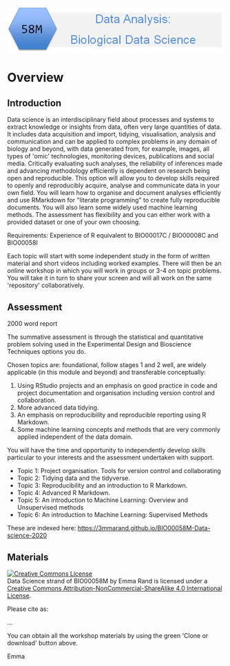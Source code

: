 ![](pics/58M.png)  

# Overview

## Introduction

Data science is an interdisciplinary field about processes and systems to extract knowledge or insights from data, often very large quantities of data. It includes data acquisition and import, tidying, visualisation, analysis and communication and can be applied to complex problems in any domain of biology and beyond, with data generated from, for example, images, all types of 'omic' technologies, monitoring devices, publications and social media. Critically evaluating such analyses, the reliability of inferences made and advancing methodology efficiently is dependent on research being open and reproducible. This option will allow you to develop skills required to openly and reproducibly acquire, analyse and communicate data in your own field. You will learn how to organise and document analyses efficiently and use RMarkdown for "literate programming" to create fully reproducible documents. You will also learn some widely used machine learning methods. The assessment has flexibility and you can either work with a provided dataset or one of your own choosing.

Requirements: Experience of R equivalent to BIO00017C / BIO00008C and  BIO00058I

Each topic will start with some independent study in the form of written material and short videos including worked examples. There will then be an online workshop in which you will work in groups or 3-4 on topic problems. You will take it in turn to share your screen and will all work on the same 'repository' collaboratively.

## Assessment
2000 word report

The summative assessment is through the statistical and quantitative problem solving used in the Experimental Design and Bioscience Techniques options you do.

Chosen topics are: foundational, follow stages 1 and 2 well, are widely applicable (in this module and beyond) and transferable conceptually:

1. Using RStudio projects and an emphasis on good practice in code and project documentation and organisation including version control and collaboration.  
2. More advanced data tidying.  
3. An emphasis on reproducibility and reproducible reporting using R Markdown.  
4. Some machine learning concepts and methods that are very commonly applied independent of the data domain.  

You will have the time and opportunity to independently develop skills particular to your interests and the assessment undertaken with support.

* Topic 1: Project organisation. Tools for version control and collaborating
* Topic 2: Tidying data and the tidyverse.
* Topic 3:  Reproducibility and an introduction to R Markdown.
* Topic 4:  Advanced R Markdown.
* Topic 5:  An introduction to Machine Learning: Overview and Unsupervised methods
* Topic 6:  An introduction to Machine Learning: Supervised Methods

These are indexed here: https://3mmarand.github.io/BIO00058M-Data-science-2020

## Materials
<a rel="license" href="http://creativecommons.org/licenses/by-nc-sa/4.0/"><img alt="Creative Commons License" style="border-width:0" src="https://i.creativecommons.org/l/by-nc-sa/4.0/88x31.png" /></a><br /><span xmlns:dct="http://purl.org/dc/terms/" property="dct:title">Data Science strand of BIO00058M</span> by <span xmlns:cc="http://creativecommons.org/ns#" property="cc:attributionName">Emma Rand</span> is licensed under a <a rel="license" href="http://creativecommons.org/licenses/by-nc-sa/4.0/">Creative Commons Attribution-NonCommercial-ShareAlike 4.0 International License</a>.

Please cite as:

...

You can obtain all the workshop materials by using the green 'Clone or download' button above.

Emma

